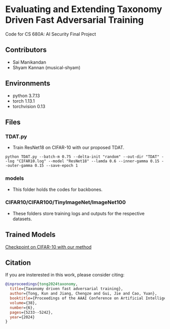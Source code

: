 # Evaluating and Extending Taxonomy Driven Fast Adversarial Training

Code for CS 680A: AI Security Final Project

## Contributors
- Sai Manikandan
- Shyam Kannan (musical-shyam)

## Environments

- python 3.7.13
- torch 1.13.1
- torchvision 0.13

## Files

### TDAT.py

- Train ResNet18 on CIFAR-10 with our proposed TDAT.

`python TDAT.py --batch-m 0.75 --delta-init "random" --out-dir "TDAT" --log "CIFAR10.log" --model "ResNet18" --lamda 0.6 --inner-gamma 0.15 --outer-gamma 0.15 --save-epoch 1`

### models

- This folder holds the codes for backbones.

### CIFAR10/CIFAR100/TinyImageNet/ImageNet100

- These folders store training logs and outputs for the respective datasets.

## Trained Models
[Checkpoint on CIFAR-10 with our method](https://drive.google.com/file/d/1fPYwjz2V9wibfdWlopip0tfK4IB0KS9o/view?usp=drive_link)

## Citation
If you are insterested in this work, please consider citing:

```bibtex
@inproceedings{tong2024taxonomy,
  title={Taxonomy driven fast adversarial training},
  author={Tong, Kun and Jiang, Chengze and Gui, Jie and Cao, Yuan},
  booktitle={Proceedings of the AAAI Conference on Artificial Intelligence},
  volume={38},
  number={6},
  pages={5233--5242},
  year={2024}
}
